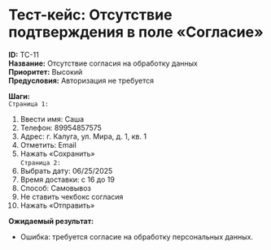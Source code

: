 # Тест-кейс: Отсутствие подтверждения в поле «Согласие»
**ID:** TC-11                                                                                    
**Название:** Отсутствие согласия на обработку данных                                  
**Приоритет:** Высокий                                                                          
**Предусловия:** Авторизация не требуется

**Шаги:**                                
`Страница 1:`
1. Ввести имя: Саша
2. Телефон: 89954857575
3. Адрес: г. Калуга, ул. Мира, д. 1, кв. 1
4. Отметить: Email
5. Нажать «Сохранить»                                            
`Страница 2:`                                    
6. Выбрать дату: 06/25/2025
7. Время доставки: с 16 до 19
8. Способ: Самовывоз
9. Не ставить чекбокс согласия 
10. Нажать «Отправить»

**Ожидаемый результат:**                   
- Ошибка: требуется согласие на обработку персональных данных.
